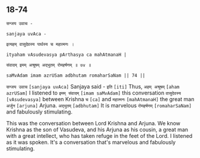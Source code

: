 ## 18-74


```shloka-sa
सन्जय उवाच -
```
```shloka-sa-hk
sanjaya uvAca -
```
```shloka-sa
इत्यहम् वासुदेवस्य पार्थस्य च महात्मनः ।
```
```shloka-sa-hk
ityaham vAsudevasya pArthasya ca mahAtmanaH |
```
```shloka-sa
संवादम् इमम् अश्रूषम् अद्भुतम् रोमहर्षणम् ॥ ७४ ॥
```
```shloka-sa-hk
saMvAdam imam azrUSam adbhutam romaharSaNam || 74 ||
```

`सन्जय उवाच` `[sanjaya uvAca]` Sanjaya said - `इति` `[iti]` Thus, `अहम् अश्रूषम्` `[aham azrUSam]` I listened to `इमम् संवादम्` `[imam saMvAdam]` this conversation `वासुदेवस्य` `[vAsudevasya]` between Krishna `च` `[ca]` and `महात्मनः` `[mahAtmanaH]` the great man `अर्जुन` `[arjuna]` Arjuna. `अद्भुतम्` `[adbhutam]` It is marvelous `रोमहर्षणम्` `[romaharSaNam]` and fabulously stimulating.

This was the conversation between Lord Krishna and Arjuna. We know Krishna as the son of Vasudeva, and his Arjuna as his cousin, a great man with a great intellect, who has taken refuge in the feet of the Lord. 
I listened as it was spoken. It's a conversation that's marvelous and fabulously stimulating.

